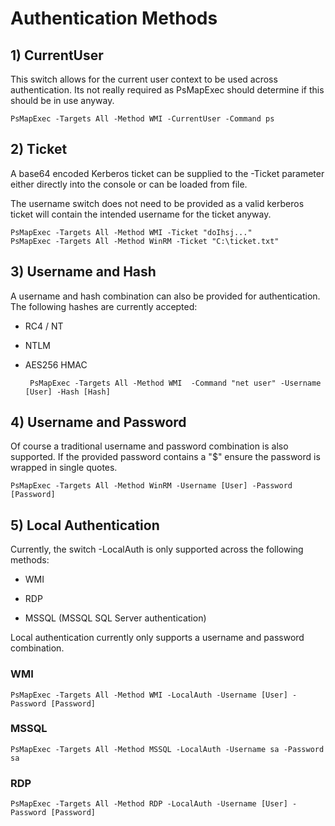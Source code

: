 # Authentication Methods

## 1) CurrentUser

This switch allows for the current user context to be used across authentication. Its not really required as PsMapExec should determine if this should be in use anyway.

    PsMapExec -Targets All -Method WMI -CurrentUser -Command ps

## 2) Ticket

A base64 encoded Kerberos ticket can be supplied to the -Ticket parameter either directly into the console or can be loaded from file.

The username switch does not need to be provided as a valid kerberos ticket will contain the intended username for the ticket anyway.

    PsMapExec -Targets All -Method WMI -Ticket "doIhsj..."
    PsMapExec -Targets All -Method WinRM -Ticket "C:\ticket.txt"

## 3) Username and Hash

A username and hash combination can also be provided for authentication. The following hashes are currently accepted:

 - RC4 / NT

 - NTLM

 - AES256 HMAC 

        PsMapExec -Targets All -Method WMI  -Command "net user" -Username [User] -Hash [Hash]

## 4) Username and Password

Of course a traditional username and password combination is also supported. If the provided password contains a "$" ensure the password is wrapped in single quotes.

    PsMapExec -Targets All -Method WinRM -Username [User] -Password [Password]

## 5) Local Authentication

Currently, the switch -LocalAuth is only supported across the following methods:

- WMI

- RDP

- MSSQL (MSSQL SQL Server authentication)

Local authentication currently only supports a username and password combination.

### WMI

    PsMapExec -Targets All -Method WMI -LocalAuth -Username [User] -Password [Password]

### MSSQL

    PsMapExec -Targets All -Method MSSQL -LocalAuth -Username sa -Password sa

### RDP

    PsMapExec -Targets All -Method RDP -LocalAuth -Username [User] -Password [Password]

